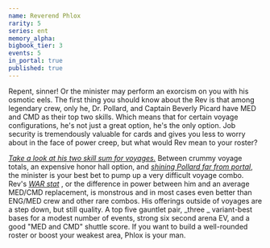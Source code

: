 ```yaml
---
name: Reverend Phlox
rarity: 5
series: ent
memory_alpha:
bigbook_tier: 3
events: 5
in_portal: true
published: true
---
```


Repent, sinner! Or the minister may perform an exorcism on you with his osmotic eels. The first thing you should know about the Rev is that among legendary crew, only he, Dr. Pollard, and Captain Beverly Picard have MED and CMD as their top two skills. Which means that for certain voyage configurations, he's not just a great option, he's the only option. Job security is tremendously valuable for cards and gives you less to worry about in the face of power creep, but what would Rev mean to your roster?
   
[_Take a look at his two skill sum for voyages._](https://i.imgur.com/SuVL7O5.png)  Between crummy voyage totals, an expensive honor hall option, and  [_shining Pollard far from portal_](https://www.youtube.com/watch?v=M8zPSNNsHBI), the minister is your best bet to pump up a very difficult voyage combo. Rev's  [_WAR stat_](https://en.wikipedia.org/wiki/Wins_Above_Replacement) , or the difference in power between him and an average MED/CMD replacement, is monstrous and in most cases even better than ENG/MED crew and other rare combos. His offerings outside of voyages are a step down, but still quality. A top five gauntlet pair,  _three _ variant-best bases for a modest number of events, strong six second arena EV, and a good "MED and CMD" shuttle score. If you want to build a well-rounded roster or boost your weakest area, Phlox is your man.
